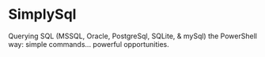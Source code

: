 # SimplySql
Querying SQL (MSSQL, Oracle, PostgreSql, SQLite, & mySql) the PowerShell way: simple commands... powerful opportunities.

